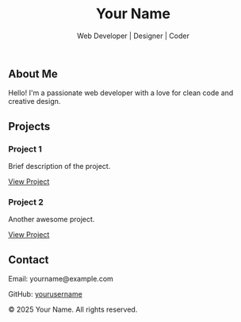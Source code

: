
<!DOCTYPE html>
<html lang="en">
<head>
  <meta charset="UTF-8" />
  <meta name="viewport" content="width=device-width, initial-scale=1.0" />
  <title>Your Name - Portfolio</title>
  <link rel="stylesheet" href="style.css" />
</head>
<body>
  <header>
    <h1>Your Name</h1>
    <p>Web Developer | Designer | Coder</p>
  </header>

  <section class="about">
    <h2>About Me</h2>
    <p>Hello! I'm a passionate web developer with a love for clean code and creative design.</p>
  </section>

  <section class="projects">
    <h2>Projects</h2>
    <div class="project">
      <h3>Project 1</h3>
      <p>Brief description of the project.</p>
      <a href="#">View Project</a>
    </div>
    <div class="project">
      <h3>Project 2</h3>
      <p>Another awesome project.</p>
      <a href="#">View Project</a>
    </div>
  </section>

  <section class="contact">
    <h2>Contact</h2>
    <p>Email: yourname@example.com</p>
    <p>GitHub: <a href="https://github.com/yourusername">yourusername</a></p>
  </section>

  <footer>
    <p>&copy; 2025 Your Name. All rights reserved.</p>
  </footer>
</body>
</html>